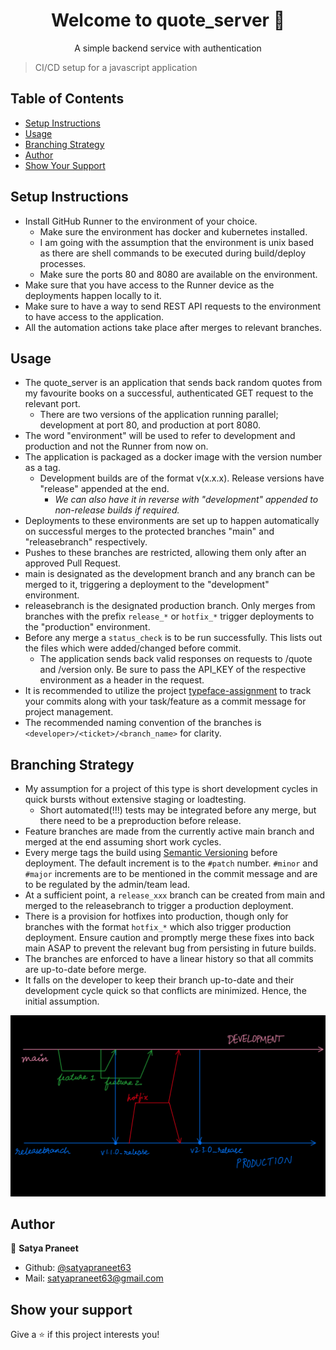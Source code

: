 <h1 align="center"> Welcome to quote_server 👋 </h1>
<p align="center"> A simple backend service with authentication </p>

> CI/CD setup for a javascript application  

## Table of Contents
- [Setup Instructions](#setup-instructions)
- [Usage](#usage)
- [Branching Strategy](#branching-strategy)
- [Author](#author)
- [Show Your Support](#show-your-support)

## Setup Instructions
- Install GitHub Runner to the environment of your choice.
  - Make sure the environment has docker and kubernetes installed. 
  - I am going with the assumption that the environment is unix based as there are shell commands to be executed during build/deploy processes.
  - Make sure the ports 80 and 8080 are available on the environment.
- Make sure that you have access to the Runner device as the deployments happen locally to it.
- Make sure to have a way to send REST API requests to the environment to have access to the application.
- All the automation actions take place after merges to relevant branches. 

## Usage
- The quote_server is an application that sends back random quotes from my favourite books on a successful, authenticated GET request to the relevant port.
  - There are two versions of the application running parallel; development at port 80, and production at port 8080.
- The word "environment" will be used to refer to development and production and not the Runner from now on.
- The application is packaged as a docker image with the version number as a tag.
  - Development builds are of the format v(x.x.x). Release versions have "release" appended at the end.
    - *We can also have it in reverse with "development" appended to non-release builds if required.*
- Deployments to these environments are set up to happen automatically on successful merges to the protected branches "main" and "releasebranch" respectively.
- Pushes to these branches are restricted, allowing them only after an approved Pull Request.
- main is designated as the development branch and any branch can be merged to it, triggering a deployment to the "development" environment.
- releasebranch is the designated production branch. Only merges from branches with the prefix `release_*` or `hotfix_*` trigger deployments to the "production" environment.
- Before any merge a `status_check` is to be run successfully. This lists out the files which were added/changed before commit.
  - The application sends back valid responses on requests to /quote and /version only. Be sure to pass the API_KEY of the respective environment as a header in the request.
- It is recommended to utilize the project [typeface-assignment](https://github.com/users/satyapraneet63/projects/2) to track your commits along with your task/feature as a commit message for project management.
- The recommended naming convention of the branches is `<developer>/<ticket>/<branch_name>` for clarity.

## Branching Strategy
- My assumption for a project of this type is short development cycles in quick bursts without extensive staging or loadtesting.
  - Short automated(!!!) tests may be integrated before any merge, but there need to be a preproduction before release.
- Feature branches are made from the currently active main branch and merged at the end assuming short work cycles.
- Every merge tags the build using [Semantic Versioning](https://semver.org/) before deployment. The default increment is to the `#patch` number. `#minor` and `#major` increments are to be mentioned in the commit message and are to be regulated by the admin/team lead.
- At a sufficient point, a `release_xxx` branch can be created from main and merged to the releasebranch to trigger a production deployment.
- There is a provision for hotfixes into production, though only for branches with the format `hotfix_*` which also trigger production deployment. Ensure caution and promptly merge these fixes into back main ASAP to prevent the relevant bug from persisting in future builds.
- The branches are enforced to have a linear history so that all commits are up-to-date before merge.
- It falls on the developer to keep their branch up-to-date and their development cycle quick so that conflicts are minimized. Hence, the initial assumption.

![Proposed Strategy](Strategy.png)

## Author
👤 **Satya Praneet**
* Github: [@satyapraneet63](https://github.com/satyapraneet63)
* Mail: [satyapraneet63@gmail.com](mailto:satyapraneet63@gmail.com)

## Show your support
Give a ⭐️ if this project interests you!